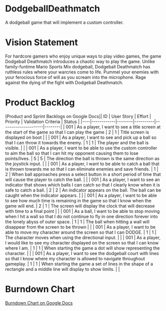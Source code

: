 # DodgeballDeathmatch
A dodgeball game that will implement a custom controller.

# Vision Statement

For hardcore gamers who enjoy unique ways to play video games, the game Dodgeball Deathmatch introduces a chaotic way to play the game. Unlike family-funtime Mario Sports Mix dodgeball, Dodgeball Deathmatch has ruthless rules where your warcries come to life. Pummel your enemies with your ferocious force of will as you scream into the microphone. Rage against the dying of the fight with Dodgeball Deathmatch.

# Product Backlog

[Product and Sprint Backlogs on Google Docs]| ID | User Story | Effort | Priority | Validation Criteria | Status |
|----|------------|--------|----------|---------------------|--------|
| 001 | As a player, I want to see a title screen at the start of the game so that I can play the game | 2 | 1 | Title screen is displayed on boot | |
| 001 | As a player, I want to see and pick up a ball so that I can throw it towards the enemy. | 1 | 1 | The player and the ball is visible. | |
| 001 | As a player, I want to be able to use the custom controller to aim the ball so that I can hit my opponent causing them to lose points/lives. | 5 | 5 | The direction the ball is thrown is the same direction as the joystick input. | |
| 001 | As a player, I want to be able to catch a ball that is thrown towards me so that I can eliminate enemies and save friends. | 1 | 2 | When ball approaches press a select button in a short period of time that will cause the player to catch the ball.  | |
| 001 | As a player, I want to see an indicator that shows which balls I can catch so that I clearly know when it is safe to catch a ball. | 2 | 2 | An indicator appears on the ball. The ball can be caught when the indicator appears. | |
| 001 | As a player, I want to be able to see how much time is remaining in the game so that I know when the game will end. | 2 | 1 | The screen will display the clock that will decrease with time to a final point | |
| 001 | As a ball, I want to be able to stop moving when I hit a wall so that I do not continue to fly in one direction forever into the lonely abyss of outer space. | 1 | 1 | The ball when hitting a wall will disappear from the screen to be thrown | |
| 001 | As a player, I want to be able to move my character around the screen so that I can DODGE. | 1 | 1 | The character moves when using the directional input. | |
| 001 | As a player, I would like to see my character displayed on the screen so that I can know where I am. | 1 | 1 | When starting the game a dot will show representing the character. | |
| 001 | As a player, I want to see the dodgeball court with lines so that I know where my character is allowed to navigate throughout gameplay. | 1 | 1 | When starting the game a set of lines in the shape of a rectangle and a middle line will display to show limits. | |

# Burndown Chart

[Burndown Chart on Google Docs](https://docs.google.com/spreadsheets/d/1VHMQML5AV-xroaPTo6ku0EWV2Kxc1BA_4xIVLpn42L0/edit?ts=5b9996e2#gid=0)
